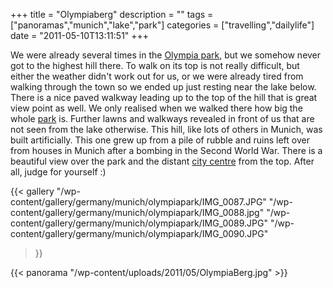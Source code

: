+++
title = "Olympiaberg"
description = ""
tags = ["panoramas","munich","lake","park"]
categories = ["travelling","dailylife"]
date = "2011-05-10T13:11:51"
+++

We were already several times in the <a title="Lake in the Olympia park"
href="http://www.ajka-andrej.com/2010/07/05/lake-in-the-olympia-park/">Olympia park</a>, but we
somehow never got to the highest hill there. To walk on its top is not really difficult, but either the weather didn't work out for us, or we
were already tired from walking through the town so we ended up just resting near the lake below.
There is a nice paved walkway leading up to the top of the hill that is great view point as well.
We only realised when we walked there how big the whole <a title="Where to go with visitors"
href="http://www.ajka-andrej.com/2009/11/25/where-to-go-with-visitors/">park</a> is. Further lawns
and walkways revealed in front of us that are not seen from the lake otherwise. This hill, like
lots of others in Munich, was built artificially. This one grew up from a pile of rubble and ruins
left over from houses in Munich after a bombing in the Second World War. There is a beautiful view
over the park and the distant <a title="Munich"
href="http://www.ajka-andrej.com/2009/11/24/munich/">city centre</a> from the top. After all, judge
for yourself :)

{{< gallery
    "/wp-content/gallery/germany/munich/olympiapark/IMG_0087.JPG"
    "/wp-content/gallery/germany/munich/olympiapark/IMG_0088.jpg"
    "/wp-content/gallery/germany/munich/olympiapark/IMG_0089.JPG"
    "/wp-content/gallery/germany/munich/olympiapark/IMG_0090.JPG"
>}}

{{< panorama "/wp-content/uploads/2011/05/OlympiaBerg.jpg"  >}}